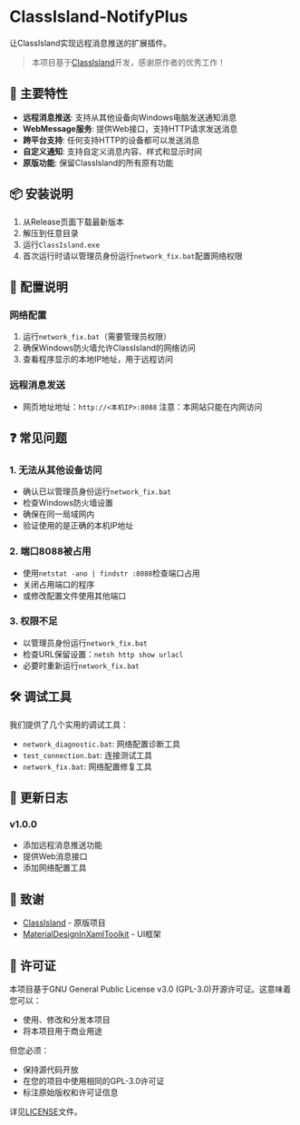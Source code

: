 # ClassIsland-NotifyPlus

让ClassIsland实现远程消息推送的扩展插件。

> 本项目基于[ClassIsland](https://github.com/ClassIsland)开发，感谢原作者的优秀工作！

## 🌟 主要特性

- **远程消息推送**: 支持从其他设备向Windows电脑发送通知消息
- **WebMessage服务**: 提供Web接口，支持HTTP请求发送消息
- **跨平台支持**: 任何支持HTTP的设备都可以发送消息
- **自定义通知**: 支持自定义消息内容、样式和显示时间
- **原版功能**: 保留ClassIsland的所有原有功能

## 📦 安装说明

1. 从Release页面下载最新版本
2. 解压到任意目录
3. 运行`ClassIsland.exe`
4. 首次运行时请以管理员身份运行`network_fix.bat`配置网络权限

## 🔧 配置说明

### 网络配置
1. 运行`network_fix.bat`（需要管理员权限）
2. 确保Windows防火墙允许ClassIsland的网络访问
3. 查看程序显示的本地IP地址，用于远程访问

### 远程消息发送
- 网页地址地址：`http://<本机IP>:8088`
注意：本网站只能在内网访问


## ❓ 常见问题

### 1. 无法从其他设备访问
- 确认已以管理员身份运行`network_fix.bat`
- 检查Windows防火墙设置
- 确保在同一局域网内
- 验证使用的是正确的本机IP地址

### 2. 端口8088被占用
- 使用`netstat -ano | findstr :8088`检查端口占用
- 关闭占用端口的程序
- 或修改配置文件使用其他端口

### 3. 权限不足
- 以管理员身份运行`network_fix.bat`
- 检查URL保留设置：`netsh http show urlacl`
- 必要时重新运行`network_fix.bat`

## 🛠️ 调试工具

我们提供了几个实用的调试工具：

- `network_diagnostic.bat`: 网络配置诊断工具
- `test_connection.bat`: 连接测试工具
- `network_fix.bat`: 网络配置修复工具

## 📝 更新日志

### v1.0.0
- 添加远程消息推送功能
- 提供Web消息接口
- 添加网络配置工具

## 🙏 致谢

- [ClassIsland](https://github.com/ClassIsland) - 原版项目
- [MaterialDesignInXamlToolkit](https://github.com/MaterialDesignInXAML/MaterialDesignInXamlToolkit) - UI框架

## 📄 许可证

本项目基于GNU General Public License v3.0 (GPL-3.0)开源许可证。这意味着您可以：
- 使用、修改和分发本项目
- 将本项目用于商业用途

但您必须：
- 保持源代码开放
- 在您的项目中使用相同的GPL-3.0许可证
- 标注原始版权和许可证信息

详见[LICENSE](LICENSE)文件。
